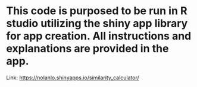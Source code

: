 # This code is purposed to be run in R studio utilizing the shiny app library for app creation. All instructions and explanations are provided in the app.
Link: https://nolanlo.shinyapps.io/similarity_calculator/
